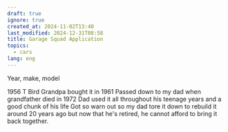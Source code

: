 ```yaml
---
draft: true
ignore: true
created_at: 2024-11-02T13:40
last_modified: 2024-12-31T08:58
title: Garage Squad Application
topics:
  - cars
lang: eng
---
```


Year, make, model


1956 T Bird
Grandpa bought it in 1961
Passed down to my dad when grandfather died in 1972
Dad used it all throughout his teenage years and a good chunk of his life
Got so warn out so my dad tore it down to rebuild it around 20 years ago but now that he's retired, he cannot afford to bring it back together.
